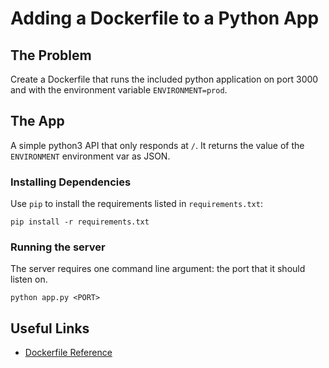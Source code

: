 # Adding a Dockerfile to a Python App

## The Problem

Create a Dockerfile that runs the included python application on port 3000
and with the environment variable `ENVIRONMENT=prod`.

## The App

A simple python3 API that only responds at `/`. It returns the value
of the `ENVIRONMENT` environment var as JSON.

### Installing Dependencies

Use `pip` to install the requirements listed in `requirements.txt`:

`pip install -r requirements.txt`

### Running the server

The server requires one command line argument: the port that it should
listen on.

`python app.py <PORT>`

## Useful Links

* [Dockerfile Reference](https://docs.docker.com/engine/reference/builder/)

